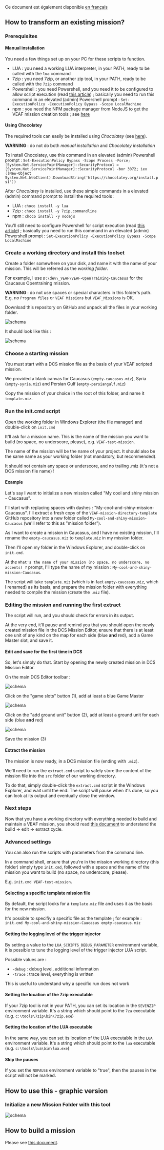 Ce document est également disponible [en français](readme.fr.md)

## How to transform an existing mission?

### Prerequisites

#### Manual installation

You need a few things set up on your PC for these scripts to function.

- LUA : you need a working LUA interpreter, in your PATH, ready to be called with the `lua` command
- 7zip : you need 7zip, or another zip tool, in your PATH, ready to be called with the `7zip` command
- Powershell : you need Powershell, and you need it to be configured to allow script execution (read [this article](https://docs.microsoft.com/en-us/powershell/module/microsoft.powershell.security/set-executionpolicy?view=powershell-7.1)) ; basically you need to run this command in an elevated (admin) Powershell prompt : `Set-ExecutionPolicy -ExecutionPolicy Bypass -Scope LocalMachine`
- npm : you need the NPM package manager from NodeJS to get the VEAF mission creation tools ; see [here](https://www.npmjs.com/get-npm)

#### Using Chocolatey

The required tools can easily be installed using *Chocolatey* (see [here](https://chocolatey.org/)).

**WARNING** : do not do both *manual installation* and *Chocolatey installation*

To install Chocolatey, use this command  in an elevated (admin) Powershell prompt : `Set-ExecutionPolicy Bypass -Scope Process -Force; [System.Net.ServicePointManager]::SecurityProtocol = [System.Net.ServicePointManager]::SecurityProtocol -bor 3072; iex ((New-Object System.Net.WebClient).DownloadString('https://chocolatey.org/install.ps1'))`

After *Chocolatey* is installed, use these simple commands in a elevated (admin) command prompt to install the required tools :

- LUA : `choco install -y lua`
- 7zip : `choco install -y 7zip.commandline`
- npm : `choco install -y nodejs`

You'll still need to configure Powershell for script execution (read [this article](https://docs.microsoft.com/en-us/powershell/module/microsoft.powershell.security/set-executionpolicy?view=powershell-7.1)) ; basically you need to run this command in an elevated (admin) Powershell prompt : `Set-ExecutionPolicy -ExecutionPolicy Bypass -Scope LocalMachine`

### Create a working directory and install this toolset

Create a folder somewhere on your disk, and name it with the name of your mission. This will be referred as the *working folder*.

For example, I use `D:\dev\_VEAF\VEAF-OpenTraining-Caucasus` for the Caucasus Opentraining mission.

**WARNING** : do not use spaces or special characters in this folder's path. E.g. no `Program files` or `VEAF Missions` but `VEAF_Missions` is OK.

Download this repository on GitHub and unpack all the files in your working folder.

![schema](https://github.com/VEAF/VEAF-mission-directory-template/raw/master/docs/download_repository.jpg)

It should look like this :

![schema](https://github.com/VEAF/VEAF-mission-directory-template/raw/master/docs/working_folder.jpg)

### Choose a starting mission

You must start with a DCS mission file as the basis of your VEAF scripted mission.

We provided a blank canvas for Caucasus (`empty-caucasus.miz`), Syria (`empty-syria.miz`) and Persian Gulf (`empty-persiangulf.miz`)

Copy the mission of your choice in the root of this folder, and name it `template.miz`.

### Run the init.cmd script

Open the working folder in Windows Explorer (the file manager) and double-click on `init.cmd`

It'll ask for a mission name. This is the name of the mission you want to build (no space, no underscore, please), e.g. `VEAF-test-mission`.

The name of the mission will be the name of your project. It should also be the same name as your working folder (not mandatory, but recommended).

It should not contain any space or underscore, and no trailing .miz (it's not a DCS mission file name) !

#### Example

Let's say I want to initialize a new mission called "My cool and shiny mission - Caucasus".

I'll start with replacing spaces with dashes : "My-cool-and-shiny-mission-Caucasus". I'll extract a fresh copy of the `VEAF-mission-directory-template` GitHub repository into a new folder called `My-cool-and-shiny-mission-Caucasus` (we'll refer to this as "mission folder").

As I want to create a mission in Caucasus, and I have no existing mission, I'll rename the `empty-caucasus.miz` to `template.miz` in my mission folder.

Then I'll open my folder in the Windows Explorer, and double-click on `init.cmd`.

At the `What's the name of your mission (no space, no underscore, no accents) ?` prompt, I'll type the name of my mission : `My-cool-and-shiny-mission-Caucasus`.

The script will take `template.miz` (which is in fact `empty-caucasus.miz`, which I renamed) as its basis, and prepare the mission folder with everything needed to compile the mission (create the `.miz` file).

### Editing the mission and running the first extract

The script will run, and you should check for errors in its output.

At the very end, it'll pause and remind you that you should open the newly created mission file in the DCS Mission Editor, ensure that there is at least one unit of any kind on the map for each side (blue **and** red), add a Game Master slot, and save it.

#### Edit and save for the first time in DCS

So, let's simply do that. Start by opening the newly created mission in DCS Mission Editor.

On the main DCS Editor toolbar : 

![schema](https://github.com/VEAF/VEAF-mission-directory-template/raw/master/docs/dcs_toolbar.jpg)

Click on the "game slots" button (1), add at least a blue Game Master

![schema](https://github.com/VEAF/VEAF-mission-directory-template/raw/master/docs/add_game_master.jpg)

Click on the "add ground unit" button (2), add at least a ground unit for each side (blue **and** red)

![schema](https://github.com/VEAF/VEAF-mission-directory-template/raw/master/docs/add_unit.jpg)

Save the mission (3)

#### Extract the mission

The mission is now ready, in a DCS mission file (ending with `.miz`).

We'll need to run the `extract.cmd` script to safely store the content of the mission file into the `src` folder of our working directory.

To do that, simply double-click the `extract.cmd` script in the Windows Explorer, and wait until the end. The script will pause when it's done, so you can look at its output and eventually close the window.

### Next steps

Now that you have a working directory with everything needed to build and maintain a VEAF mission, you should read [this document](.\readme-build.md) to understand the build -> edit -> extract cycle.

### Advanced settings

You can also run the scripts with parameters from the command line.

In a command shell, ensure that you're in the mission working directory (this folder)
simply type `init.cmd`, followed with a space and the name of the mission you want to build (no space, no underscore, please).

E.g. `init.cmd VEAF-test-mission`.

#### Selecting a specific template mission file

By default, the script looks for a `template.miz` file and uses it as the basis for the new mission.

It's possible to specifiy a specific file as the template ; for example : `init.cmd My-cool-and-shiny-mission-Caucasus empty-caucasus.miz`

#### Setting the logging level of the trigger injector

By setting a value to the `LUA_SCRIPTS_DEBUG_PARAMETER` environment variable, it is possible to tune the logging level of the trigger injector LUA script.

Possible values are :

- `-debug` : debug level, additional information
- `-trace` : trace level, everything is written

This is useful to understand why a specific run does not work

#### Setting the location of the 7zip executable

If your 7zip tool is not in your PATH, you can set its location in the `SEVENZIP` environment variable. It's a string which should point to the `7za` executable (e.g. `c:\tools\7zip\bin\7zip.exe`)

#### Setting the location of the LUA executable

In the same way, you can set its location of the LUA executable in the `LUA` environment variable. It's a string which should point to the `lua` executable (e.g. `c:\tools\lua\bin\lua.exe`)

#### Skip the pauses

If you set the `NOPAUSE` environment variable to "true", then the pauses in the script will not be marked.

## How to use this - graphic version

### Initialize a new Mission Folder with this tool

![schema](https://github.com/VEAF/VEAF-mission-directory-template/raw/master/docs/initialize.jpg)

## How to build a mission

Please see [this document](readme-build.md).